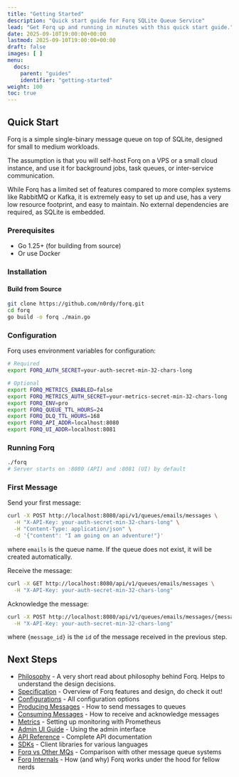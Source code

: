 ```yaml
---
title: "Getting Started"
description: "Quick start guide for Forq SQLite Queue Service"
lead: "Get Forq up and running in minutes with this quick start guide."
date: 2025-09-10T19:00:00+00:00
lastmod: 2025-09-10T19:00:00+00:00
draft: false
images: [ ]
menu:
  docs:
    parent: "guides"
    identifier: "getting-started"
weight: 100
toc: true
---
```


## Quick Start

Forq is a simple single-binary message queue on top of SQLite, designed for small to medium workloads. 

The assumption is that you will self-host Forq on a VPS or a small cloud instance, and use it for background jobs, task queues, or inter-service communication.

While Forq has a limited set of features compared to more complex systems like RabbitMQ or Kafka, it is extremely easy to set up and use, has a very low resource footprint, and easy to maintain. No external dependencies are required, as SQLite is embedded.

### Prerequisites

- Go 1.25+ (for building from source)
- Or use Docker

### Installation

#### Build from Source

```bash
git clone https://github.com/n0rdy/forq.git
cd forq
go build -o forq ./main.go
```

### Configuration

Forq uses environment variables for configuration:

```bash
# Required
export FORQ_AUTH_SECRET=your-auth-secret-min-32-chars-long                # to use for API and Admin UI authentication

# Optional
export FORQ_METRICS_ENABLED=false                                         # true|false (default: false)
export FORQ_METRICS_AUTH_SECRET=your-metrics-secret-min-32-chars-long     # required if FORQ_METRICS_ENABLED is true
export FORQ_ENV=pro                                                       # local|pro (default: pro)
export FORQ_QUEUE_TTL_HOURS=24                                            # Default: 24 hours
export FORQ_DLQ_TTL_HOURS=168                                             # Default: 168 hours (7 days)
export FORQ_API_ADDR=localhost:8080                                       # Default: localhost:8080
export FORQ_UI_ADDR=localhost:8081                                        # Default: localhost:8081
```

### Running Forq

```bash
./forq
# Server starts on :8080 (API) and :8081 (UI) by default
```

### First Message

Send your first message:

```bash
curl -X POST http://localhost:8080/api/v1/queues/emails/messages \
  -H "X-API-Key: your-auth-secret-min-32-chars-long" \
  -H "Content-Type: application/json" \
  -d '{"content": "I am going on an adventure!"}'
```

where `emails` is the queue name. If the queue does not exist, it will be created automatically.

Receive the message:

```bash
curl -X GET http://localhost:8080/api/v1/queues/emails/messages \
  -H "X-API-Key: your-auth-secret-min-32-chars-long"
```

Acknowledge the message:

```bash
curl -X POST http://localhost:8080/api/v1/queues/emails/messages/{message_id}/ack \
  -H "X-API-Key: your-auth-secret-min-32-chars-long"
```

where `{message_id}` is the `id` of the message received in the previous step.

## Next Steps

- [Philosophy](/documentation-portal/docs/guides/philosophy/) - A very short read about philosophy behind Forq. Helps to understand the design decisions.
- [Specification](/documentation-portal/docs/guides/specification/) - Overview of Forq features and design, do check it out!
- [Configurations](/documentation-portal/docs/guides/configurations/) - All configuration options
- [Producing Messages](/documentation-portal/docs/guides/producing-messages/) - How to send messages to queues
- [Consuming Messages](/documentation-portal/docs/guides/consuming-messages/) - How to receive and acknowledge messages
- [Metrics](/documentation-portal/docs/guides/metrics/) - Setting up monitoring with Prometheus
- [Admin UI Guide](/documentation-portal/docs/guides/admin-ui/) - Using the admin interface
- [API Reference](/documentation-portal/docs/reference/api-reference/) - Complete API documentation
- [SDKs](/documentation-portal/docs/reference/forq-sdks/) - Client libraries for various languages
- [Forq vs Other MQs](/documentation-portal/docs/guides/forq-vs-other-message-queues/) - Comparison with other message queue systems
- [Forq Internals](/documentation-portal/docs/guides/forq-internals/) - How (and why) Forq works under the hood for fellow nerds
